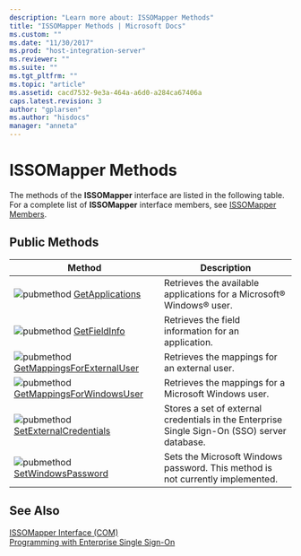 ```yaml
---
description: "Learn more about: ISSOMapper Methods"
title: "ISSOMapper Methods | Microsoft Docs"
ms.custom: ""
ms.date: "11/30/2017"
ms.prod: "host-integration-server"
ms.reviewer: ""
ms.suite: ""
ms.tgt_pltfrm: ""
ms.topic: "article"
ms.assetid: cacd7532-9e3a-464a-a6d0-a284ca67406a
caps.latest.revision: 3
author: "gplarsen"
ms.author: "hisdocs"
manager: "anneta"
---
```

# ISSOMapper Methods
The methods of the **ISSOMapper** interface are listed in the following table. For a complete list of **ISSOMapper** interface members, see [ISSOMapper Members](../esso/issomapper-members.md).  
  
## Public Methods  
  
|Method|Description|  
|------------|-----------------|  
|![](../esso/media/pubmethod.gif "pubmethod") [GetApplications](../esso/issomapper-getapplications-method.md)|Retrieves the available applications for a Microsoft® Windows® user.|  
|![](../esso/media/pubmethod.gif "pubmethod") [GetFieldInfo](../esso/issomapper-getfieldinfo-method.md)|Retrieves the field information for an application.|  
|![](../esso/media/pubmethod.gif "pubmethod") [GetMappingsForExternalUser](../esso/issomapper-getmappingsforexternaluser-method.md)|Retrieves the mappings for an external user.|  
|![](../esso/media/pubmethod.gif "pubmethod") [GetMappingsForWindowsUser](../esso/issomapper-getmappingsforwindowsuser-method.md)|Retrieves the mappings for a Microsoft Windows user.|  
|![](../esso/media/pubmethod.gif "pubmethod") [SetExternalCredentials](../esso/issomapper-setexternalcredentials-method.md)|Stores a set of external credentials in the Enterprise Single Sign-On (SSO) server database.|  
|![](../esso/media/pubmethod.gif "pubmethod") [SetWindowsPassword](../esso/issomapper-setwindowspassword-method.md)|Sets the Microsoft Windows password. This method is not currently implemented.|  
  
## See Also  
 [ISSOMapper Interface (COM)](../esso/issomapper-interface-com.md)   
 [Programming with Enterprise Single Sign-On](../esso/programming-with-enterprise-single-sign-on.md)

